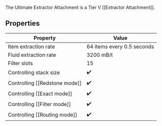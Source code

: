 The Ultimate Extractor Attachment is a Tier V [[Extractor Attachment]].

## Properties
|Property|Value|
|--------|-----|
|Item extraction rate|64 items every 0.5 seconds|
|Fluid extraction rate|3200 mB/t|
|Filter slots|15|
|Controlling stack size|✔️|
|Controlling [[Redstone mode]]|✔️|
|Controlling [[Exact mode]]|✔️|
|Controlling [[Filter mode]]|✔️|
|Controlling [[Routing mode]]|✔️|
